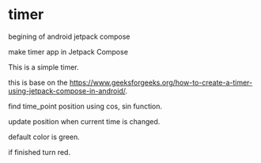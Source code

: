 # timer
begining of android jetpack compose

make timer app in Jetpack Compose

This is a simple timer. 

this is base on the https://www.geeksforgeeks.org/how-to-create-a-timer-using-jetpack-compose-in-android/.

find time_point position using cos, sin function.

update position when current time is changed.

default color is green.

if finished turn red.



